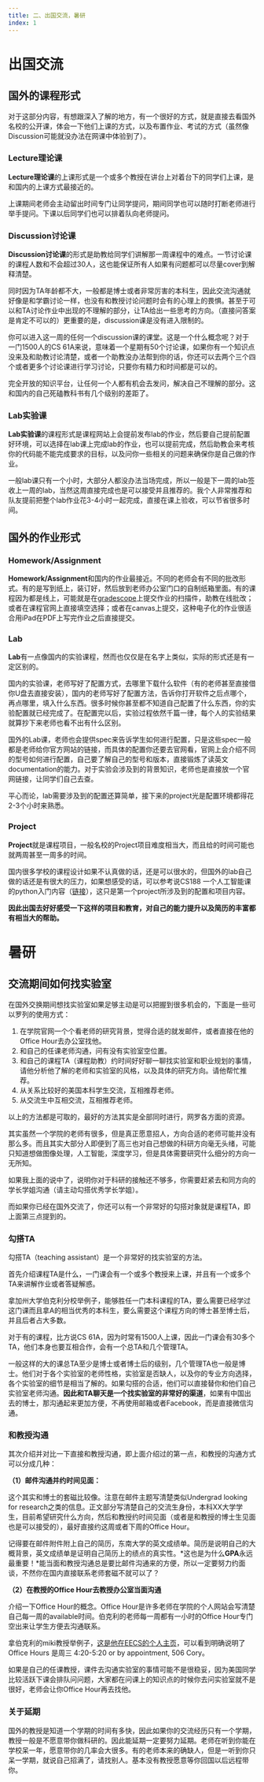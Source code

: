 ```yaml
---
title: 二、出国交流，暑研
index: 1
---
```


# 出国交流

## 国外的课程形式

对于这部分内容，有想跟深入了解的地方，有一个很好的方式，就是直接去看国外名校的公开课，体会一下他们上课的方式，以及布置作业、考试的方式（虽然像Discussion可能就没办法在网课中体验到了）。

### **Lecture理论课**

**Lecture理论课**的上课形式是一个或多个教授在讲台上对着台下的同学们上课，是和国内的上课方式最接近的。

上课期间老师会主动留出时间专门让同学提问，期间同学也可以随时打断老师进行举手提问。下课以后同学们也可以排着队向老师提问。

### **Discussion讨论课**

**Discussion讨论课**的形式是助教给同学们讲解那一周课程中的难点。一节讨论课的课程人数和不会超过30人，这也能保证所有人如果有问题都可以尽量cover到解释清楚。

同时因为TA年龄都不大，一般都是博士或者非常厉害的本科生，因此交流沟通就好像是和学霸讨论一样，也没有和教授讨论问题时会有的心理上的畏惧。甚至于可以和TA讨论作业中出现的不理解的部分，让TA给出一些思考的方向。（直接问答案是肯定不可以的）更重要的是，discussion课是没有进入限制的。

你可以进入这一周的任何一个discussion课的课堂。这是一个什么概念呢？对于一门1500人的CS 61A来说，意味着一个星期有50个讨论课，如果你有一个知识点没来及和助教讨论清楚，或者一个助教没办法帮到你的话，你还可以去两个三个四个或者更多个讨论课进行学习讨论，只要你有精力和时间都是可以的。

完全开放的知识平台，让任何一个人都有机会去发问，解决自己不理解的部分。这和国内的自己死磕教科书有几个级别的差距了。

### **Lab实验课**

**Lab实验课**的课程形式是课程网站上会提前发布lab的作业，然后要自己提前配置好环境，可以选择在lab课上完成lab的作业，也可以提前完成，然后助教会来考核你的代码能不能完成要求的目标，以及问你一些相关的问题来确保你是自己做的作业。

一般lab课只有一个小时，大部分人都没办法当场完成，所以一般是下一周的lab签收上一周的lab，当然这周直接完成也是可以接受并且推荐的。我个人非常推荐和队友提前把整个lab作业花3-4小时一起完成，直接在课上验收，可以节省很多时间。

## 国外的作业形式

### **Homework/Assignment**

**Homework/Assignment**和国内的作业最接近。不同的老师会有不同的批改形式。有的是写到纸上，装订好，然后放到老师办公室门口的自制纸箱里面。有的课程因为都是线上，可能就是在[gradescope](https://www.gradescope.com/)上提交作业的扫描件，助教在线批改；或者在课程官网上直接填空选择；或者在canvas上提交，这种电子化的作业很适合用iPad在PDF上写完作业之后直接提交。

### **Lab**

**Lab**有一点像国内的实验课程，然而也仅仅是在名字上类似，实际的形式还是有一定区别的。

国内的实验课，老师写好了配置方式，去哪里下载什么软件（有的老师甚至直接借你U盘去直接安装），国内的老师写好了配置方法，告诉你打开软件之后点哪个，再点哪里，填入什么东西。很多时候你甚至都不知道自己配置了什么东西，你的实验配置就已经完成了。在配置完以后，实验过程依然千篇一律，每个人的实验结果就算抄下来老师也看不出有什么区别。

国外的Lab课，老师也会提供spec来告诉学生如何进行配置，只是这些spec一般都是老师给你官方网站的链接，而具体的配置你还要去官网看，官网上会介绍不同的型号如何进行配置，自己要了解自己的型号和版本，直接锻炼了读英文documentation的能力。对于实验会涉及到的背景知识，老师也是直接放一个官网链接，让同学们自己去查。

平心而论，lab需要涉及到的配置还算简单，接下来的project光是配置环境都得花2-3个小时来熟悉。

### **Project**

**Project**就是课程项目，一般名校的Project项目难度相当大，而且给的时间可能也就两周甚至一周多的时间。

国内很多学校的课程设计如果不认真做的话，还是可以很水的，但国外的lab自己做的话还是有很大的压力，如果想感受的话，可以参考说CS188 一个人工智能课的python入门内容（[链接](https://inst.eecs.berkeley.edu/~cs188/sp19/project0.html)），这只是第一个project所涉及到的配置和项目内容。

**因此出国去好好感受一下这样的项目和教育，对自己的能力提升以及简历的丰富都有相当大的帮助。**

# 暑研

## 交流期间如何找实验室

在国外交换期间想找实验室如果足够主动是可以把握到很多机会的，下面是一些可以罗列的使用方式：

1. 在学院官网一个个看老师的研究背景，觉得合适的就发邮件，或者直接在他的Office Hour去办公室找他。
2. 和自己的任课老师沟通，问有没有实验室空位置。
3. 和自己的课程TA（课程助教）约时间好好聊一聊找实验室和职业规划的事情，请他分析他了解的老师和实验室的风格，以及具体的研究方向。请他帮忙推荐。
4. 从关系比较好的美国本科学生交流，互相推荐老师。
5. 从交流生中互相交流，互相推荐老师。

以上的方法都是可取的，最好的方法其实是全部同时进行，网罗各方面的资源。

其实虽然一个学院的老师有很多，但是真正愿意招人，方向合适的老师可能并没有那么多。而且其实大部分人即便到了高三也对自己想做的科研方向毫无头绪，可能只知道想做图像处理，人工智能，深度学习，但是具体需要研究什么细分的方向一无所知。

如果我上面的说中了，说明你对于科研的接触还不够多，你需要赶紧去和同方向的学长学姐沟通（请主动勾搭优秀学长学姐）。

而如果你已经在国外交流了，你还可以有一个非常好的勾搭对象就是课程TA，即上面第三点提到的。

### 勾搭TA

勾搭TA（teaching assistant）是一个非常好的找实验室的方法。

首先介绍课程TA是什么，一门课会有一个或多个教授来上课，并且有一个或多个TA来讲解作业或者答疑解惑。

拿加州大学伯克利分校举例子，能够胜任一门本科课程的TA，要么需要已经学过这门课而且拿A的相当优秀的本科生，要么需要这个课程方向的博士甚至博士后，并且后者占大多数。

对于有的课程，比方说CS 61A，因为时常有1500人上课，因此一门课会有30多个TA，他们本身也要互相合作，会有一个总TA和几个管理TA。

一般这样的大的课总TA至少是博士或者博士后的级别，几个管理TA也一般是博士。他们对于各个实验室的老师性格，实验室是否缺人，以及你的专业方向选择，各个实验室的细节是相当了解的。如果勾搭的合适，他们可以直接替你和他们自己实验室老师沟通。**因此和TA聊天是一个找实验室的非常好的渠道**，如果有中国出去的博士，那沟通起来更加方便，不再使用邮箱或者Facebook，而是直接微信沟通。

### 和教授沟通

其次介绍并对比一下直接和教授沟通，即上面介绍过的第一点，和教授的沟通方式可以分成几种：

**（1）邮件沟通并约时间见面：**

这个其实和博士的套磁比较像。注意在邮件主题写清楚类似Undergrad looking for research之类的信息。正文部分写清楚自己的交流生身份，本科XX大学学生，目前希望研究什么方向，然后和教授约时间见面（或者是和教授的博士生见面也是可以接受的），最好直接约这周或者下周的Office Hour。

记得要在邮件附件附上自己的简历，东南大学的英文成绩单。简历是说明自己的大概背景，英文成绩单是证明自己简历上的绩点的真实性。*这也是为什么**GPA**永远最重要！*能当面和教授沟通总是要比邮件沟通来的方便，所以一定要努力约面谈，不然你在国内直接联系老师套磁不就可以了？

**（2）在教授的Office Hour去教授办公室当面沟通**

介绍一下Office Hour的概念。Office Hour是许多老师在学院的个人网站会写清楚自己每一周的available时间。伯克利的老师每一周都有一小时的Office Hour专门空出来让学生方便去沟通联系。

拿伯克利的miki教授举例子，[这是他在EECS的个人主页](https://www2.eecs.berkeley.edu/Faculty/Homepages/mlustig.html)，可以看到明确说明了 Office Hours 是周三 4:20-5:20 or by appointment, 506 Cory。

如果是自己的任课教授，课件去沟通实验室的事情可能不是很稳妥，因为美国同学比较活跃下课会排队问问题，大家都在问课上的知识点的时候你去问实验室就不是很好，老师会让你Office Hour再去找他。

### 关于延期

国外的教授是知道一个学期的时间有多快，因此如果你的交流经历只有一个学期，教授一般是不愿意带你做科研的。因此能延期一定要努力延期。老师在听到你能在学校呆一年，愿意带你的几率会大很多。有的老师本来的确缺人，但是一听到你只呆一学期，就说自己招满了，请找别人。基本没有教授愿意等你回国以后远程带你。